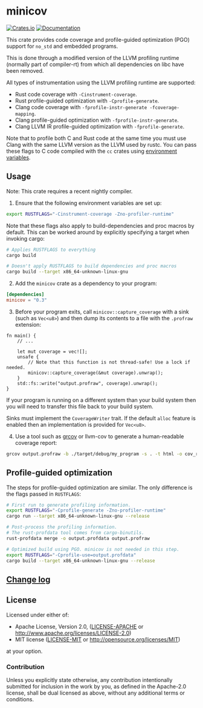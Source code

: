 minicov
=======

[![Crates.io](https://img.shields.io/crates/v/minicov.svg)](https://crates.io/crates/minicov)
[![Documentation](https://docs.rs/minicov/badge.svg)](https://docs.rs/minicov)

This crate provides code coverage and profile-guided optimization (PGO) support
for `no_std` and embedded programs.

This is done through a modified version of the LLVM profiling runtime (normally
part of compiler-rt) from which all dependencies on libc have been removed.

All types of instrumentation using the LLVM profiling runtime are supported:
- Rust code coverage with `-Cinstrument-coverage`.
- Rust profile-guided optimization with `-Cprofile-generate`.
- Clang code coverage with `-fprofile-instr-generate -fcoverage-mapping`.
- Clang profile-guided optimization with `-fprofile-instr-generate`.
- Clang LLVM IR profile-guided optimization with `-fprofile-generate`.

Note that to profile both C and Rust code at the same time you must use Clang
with the same LLVM version as the LLVM used by rustc. You can pass these flags
to C code compiled with the `cc` crates using [environment variables].

[environment variables]: https://github.com/rust-lang/cc-rs#external-configuration-via-environment-variables

## Usage

Note: This crate requires a recent nightly compiler.

1. Ensure that the following environment variables are set up:

```sh
export RUSTFLAGS="-Cinstrument-coverage -Zno-profiler-runtime"
```

Note that these flags also apply to build-dependencies and proc
macros by default. This can be worked around by explicitly
specifying a target when invoking cargo:

```sh
# Applies RUSTFLAGS to everything
cargo build

# Doesn't apply RUSTFLAGS to build dependencies and proc macros
cargo build --target x86_64-unknown-linux-gnu
```

2. Add the `minicov` crate as a dependency to your program:

```toml
[dependencies]
minicov = "0.3"
```

3. Before your program exits, call `minicov::capture_coverage` with a sink (such
as `Vec<u8>`) and then dump its contents to a file with the `.profraw` extension:

```ignore
fn main() {
    // ...

    let mut coverage = vec![];
    unsafe {
        // Note that this function is not thread-safe! Use a lock if needed.
        minicov::capture_coverage(&mut coverage).unwrap();
    }
    std::fs::write("output.profraw", coverage).unwrap();
}
```

If your program is running on a different system than your build system then
you will need to transfer this file back to your build system.

Sinks must implement the `CoverageWriter` trait. If the default `alloc` feature
is enabled then an implementation is provided for `Vec<u8>`.

4. Use a tool such as [grcov] or llvm-cov to generate a human-readable coverage
report:

```sh
grcov output.profraw -b ./target/debug/my_program -s . -t html -o cov_report
```

[grcov]: https://github.com/mozilla/grcov

## Profile-guided optimization

The steps for profile-guided optimization are similar. The only difference is the
flags passed in `RUSTFLAGS`:

```sh
# First run to generate profiling information.
export RUSTFLAGS="-Cprofile-generate -Zno-profiler-runtime"
cargo run --target x86_64-unknown-linux-gnu --release

# Post-process the profiling information.
# The rust-profdata tool comes from cargo-binutils.
rust-profdata merge -o output.profdata output.profraw

# Optimized build using PGO. minicov is not needed in this step.
export RUSTFLAGS="-Cprofile-use=output.profdata"
cargo build --target x86_64-unknown-linux-gnu --release
```

## [Change log](CHANGELOG.md)

## License

Licensed under either of:

 * Apache License, Version 2.0, ([LICENSE-APACHE](LICENSE-APACHE) or http://www.apache.org/licenses/LICENSE-2.0)
 * MIT license ([LICENSE-MIT](LICENSE-MIT) or http://opensource.org/licenses/MIT)

at your option.

### Contribution

Unless you explicitly state otherwise, any contribution intentionally submitted
for inclusion in the work by you, as defined in the Apache-2.0 license, shall be dual licensed as above, without any
additional terms or conditions.
